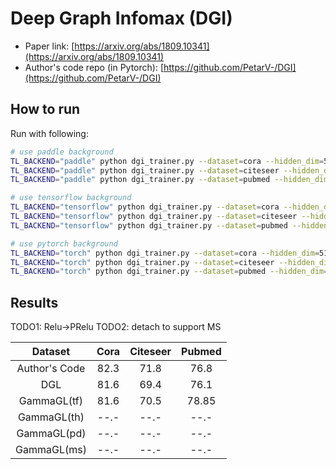 Deep Graph Infomax (DGI)
========================

- Paper link: [https://arxiv.org/abs/1809.10341](https://arxiv.org/abs/1809.10341)
- Author's code repo (in Pytorch):
  [https://github.com/PetarV-/DGI](https://github.com/PetarV-/DGI)


How to run
----------

Run with following:

```bash
# use paddle background
TL_BACKEND="paddle" python dgi_trainer.py --dataset=cora --hidden_dim=512 --lr=0.0005 --n_epoch=300
TL_BACKEND="paddle" python dgi_trainer.py --dataset=citeseer --hidden_dim=512 --lr=0.0001 --n_epoch=500
TL_BACKEND="paddle" python dgi_trainer.py --dataset=pubmed --hidden_dim=256 --lr=0.001 --n_epoch=500
```

```bash
# use tensorflow background
TL_BACKEND="tensorflow" python dgi_trainer.py --dataset=cora --hidden_dim=512 --lr=0.0005 --n_epoch=300
TL_BACKEND="tensorflow" python dgi_trainer.py --dataset=citeseer --hidden_dim=512 --lr=0.0001 --n_epoch=500
TL_BACKEND="tensorflow" python dgi_trainer.py --dataset=pubmed --hidden_dim=256 --lr=0.001 --n_epoch=500
```
```bash
# use pytorch background
TL_BACKEND="torch" python dgi_trainer.py --dataset=cora --hidden_dim=512 --lr=0.0005 --n_epoch=300
TL_BACKEND="torch" python dgi_trainer.py --dataset=citeseer --hidden_dim=512 --lr=0.0001 --n_epoch=500
TL_BACKEND="torch" python dgi_trainer.py --dataset=pubmed --hidden_dim=256 --lr=0.001 --n_epoch=500
```

Results
-------
TODO1: Relu->PRelu
TODO2: detach to support MS


|      Dataset      | Cora | Citeseer | Pubmed |
| :---------------: | :--: | :------: | :----: |
|   Author's Code   | 82.3 |   71.8   |  76.8  |
|        DGL        | 81.6 |   69.4   |  76.1  |
|     GammaGL(tf)   | 81.6 |   70.5   |  78.85 |
|     GammaGL(th)   | --.- |   --.-   |  --.-  |
|     GammaGL(pd)   | --.- |   --.-   |  --.-  |
|     GammaGL(ms)   | --.- |   --.-   |  --.-  |

